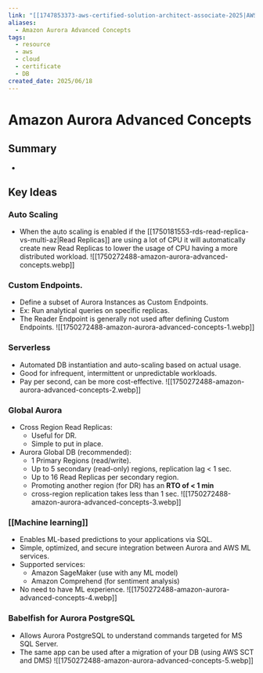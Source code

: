 ```yaml
---
link: "[[1747853373-aws-certified-solution-architect-associate-2025|AWS Certified Solution Architect Associate 2025]]"
aliases:
  - Amazon Aurora Advanced Concepts
tags:
  - resource
  - aws
  - cloud
  - certificate
  - DB
created_date: 2025/06/18
---
```

# Amazon Aurora Advanced Concepts
## Summary
- 
## Key Ideas
### Auto Scaling
- When the auto scaling is enabled if the [[1750181553-rds-read-replica-vs-multi-az|Read Replicas]] are using a lot of CPU it will automatically create new Read Replicas to lower the usage of CPU having a more distributed workload.
![[1750272488-amazon-aurora-advanced-concepts.webp]]
### Custom Endpoints.
- Define a subset of Aurora Instances as Custom Endpoints.
- Ex: Run analytical queries on specific replicas.
- The Reader Endpoint is generally not used after defining Custom Endpoints.
![[1750272488-amazon-aurora-advanced-concepts-1.webp]]
### Serverless
- Automated DB instantiation and auto-scaling based on actual usage.
- Good for infrequent, intermittent or unpredictable workloads.
- Pay per second, can be more cost-effective.
![[1750272488-amazon-aurora-advanced-concepts-2.webp]]
### Global Aurora
- Cross Region Read Replicas:
	- Useful for DR.
	- Simple to put in place.
- Aurora Global DB (recommended):
	- 1 Primary Regions (read/write).
	- Up to 5 secondary (read-only) regions, replication lag < 1 sec.
	- Up to 16 Read Replicas per secondary region.
	- Promoting another region (for DR) has an **RTO of < 1 min**
	- cross-region replication takes less than 1 sec.
![[1750272488-amazon-aurora-advanced-concepts-3.webp]]
### [[Machine learning]]
- Enables ML-based predictions to your applications via SQL.
- Simple, optimized, and secure integration between Aurora and AWS ML services.
- Supported services:
	- Amazon SageMaker (use with any ML model)
	- Amazon Comprehend (for sentiment analysis)
- No need to have ML experience.
![[1750272488-amazon-aurora-advanced-concepts-4.webp]]
### Babelfish for Aurora PostgreSQL
- Allows Aurora PostgreSQL to understand commands targeted for MS SQL Server.
- The same app can be used after a migration of your DB (using AWS SCT and DMS)
![[1750272488-amazon-aurora-advanced-concepts-5.webp]]
